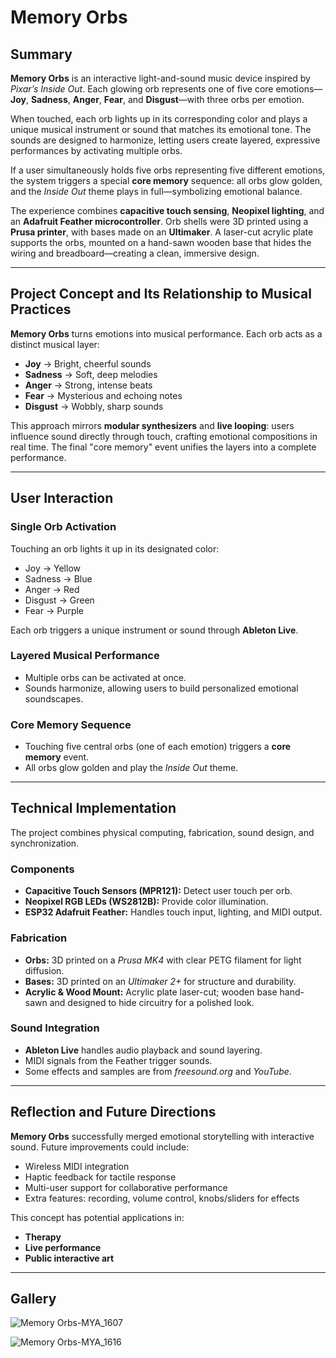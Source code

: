 # Memory Orbs

## Summary

**Memory Orbs** is an interactive light-and-sound music device inspired by *Pixar’s Inside Out*. Each glowing orb represents one of five core emotions—**Joy**, **Sadness**, **Anger**, **Fear**, and **Disgust**—with three orbs per emotion.

When touched, each orb lights up in its corresponding color and plays a unique musical instrument or sound that matches its emotional tone. The sounds are designed to harmonize, letting users create layered, expressive performances by activating multiple orbs.

If a user simultaneously holds five orbs representing five different emotions, the system triggers a special **core memory** sequence: all orbs glow golden, and the *Inside Out* theme plays in full—symbolizing emotional balance.

The experience combines **capacitive touch sensing**, **Neopixel lighting**, and an **Adafruit Feather microcontroller**. Orb shells were 3D printed using a **Prusa printer**, with bases made on an **Ultimaker**. A laser-cut acrylic plate supports the orbs, mounted on a hand-sawn wooden base that hides the wiring and breadboard—creating a clean, immersive design.

---

## Project Concept and Its Relationship to Musical Practices

**Memory Orbs** turns emotions into musical performance. Each orb acts as a distinct musical layer:

- **Joy** → Bright, cheerful sounds  
- **Sadness** → Soft, deep melodies  
- **Anger** → Strong, intense beats  
- **Fear** → Mysterious and echoing notes  
- **Disgust** → Wobbly, sharp sounds  

This approach mirrors **modular synthesizers** and **live looping**: users influence sound directly through touch, crafting emotional compositions in real time. The final "core memory" event unifies the layers into a complete performance.

---

## User Interaction

### Single Orb Activation

Touching an orb lights it up in its designated color:

- Joy → Yellow  
- Sadness → Blue  
- Anger → Red  
- Disgust → Green  
- Fear → Purple  

Each orb triggers a unique instrument or sound through **Ableton Live**.

### Layered Musical Performance

- Multiple orbs can be activated at once.  
- Sounds harmonize, allowing users to build personalized emotional soundscapes.

### Core Memory Sequence

- Touching five central orbs (one of each emotion) triggers a **core memory** event.  
- All orbs glow golden and play the *Inside Out* theme.

---

## Technical Implementation

The project combines physical computing, fabrication, sound design, and synchronization.

### Components

- **Capacitive Touch Sensors (MPR121):** Detect user touch per orb.
- **Neopixel RGB LEDs (WS2812B):** Provide color illumination.
- **ESP32 Adafruit Feather:** Handles touch input, lighting, and MIDI output.

### Fabrication

- **Orbs:** 3D printed on a *Prusa MK4* with clear PETG filament for light diffusion.
- **Bases:** 3D printed on an *Ultimaker 2+* for structure and durability.
- **Acrylic & Wood Mount:** Acrylic plate laser-cut; wooden base hand-sawn and designed to hide circuitry for a polished look.

### Sound Integration

- **Ableton Live** handles audio playback and sound layering.
- MIDI signals from the Feather trigger sounds.
- Some effects and samples are from *freesound.org* and *YouTube*.

---

## Reflection and Future Directions

**Memory Orbs** successfully merged emotional storytelling with interactive sound. Future improvements could include:

- Wireless MIDI integration  
- Haptic feedback for tactile response  
- Multi-user support for collaborative performance  
- Extra features: recording, volume control, knobs/sliders for effects  

This concept has potential applications in:

- **Therapy**
- **Live performance**
- **Public interactive art**

---

## Gallery

![Memory Orbs-MYA_1607](https://github.com/user-attachments/assets/fbe543ba-690e-4a7c-bef1-3d944a4d453c)

![Memory Orbs-MYA_1616](https://github.com/user-attachments/assets/7e52289a-7c94-4efc-b8ca-c853eaab82bf)


